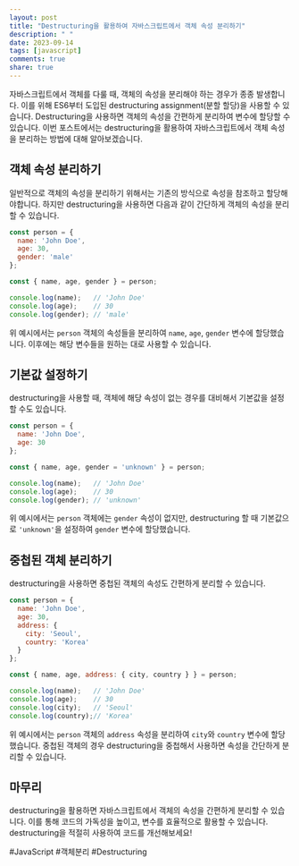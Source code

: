 ```yaml
---
layout: post
title: "Destructuring을 활용하여 자바스크립트에서 객체 속성 분리하기"
description: " "
date: 2023-09-14
tags: [javascript]
comments: true
share: true
---
```


자바스크립트에서 객체를 다룰 때, 객체의 속성을 분리해야 하는 경우가 종종 발생합니다. 이를 위해 ES6부터 도입된 destructuring assignment(분할 할당)을 사용할 수 있습니다. Destructuring을 사용하면 객체의 속성을 간편하게 분리하여 변수에 할당할 수 있습니다. 이번 포스트에서는 destructuring을 활용하여 자바스크립트에서 객체 속성을 분리하는 방법에 대해 알아보겠습니다.

## 객체 속성 분리하기

일반적으로 객체의 속성을 분리하기 위해서는 기존의 방식으로 속성을 참조하고 할당해야합니다. 하지만 destructuring을 사용하면 다음과 같이 간단하게 객체의 속성을 분리할 수 있습니다.

```javascript
const person = {
  name: 'John Doe',
  age: 30,
  gender: 'male'
};

const { name, age, gender } = person;

console.log(name);   // 'John Doe'
console.log(age);    // 30
console.log(gender); // 'male'
```

위 예시에서는 `person` 객체의 속성들을 분리하여 `name`, `age`, `gender` 변수에 할당했습니다. 이후에는 해당 변수들을 원하는 대로 사용할 수 있습니다.

## 기본값 설정하기

destructuring을 사용할 때, 객체에 해당 속성이 없는 경우를 대비해서 기본값을 설정할 수도 있습니다.

```javascript
const person = {
  name: 'John Doe',
  age: 30
};

const { name, age, gender = 'unknown' } = person;

console.log(name);   // 'John Doe'
console.log(age);    // 30
console.log(gender); // 'unknown'
```

위 예시에서는 `person` 객체에는 `gender` 속성이 없지만, destructuring 할 때 기본값으로 `'unknown'`을 설정하여 `gender` 변수에 할당했습니다.

## 중첩된 객체 분리하기

destructuring을 사용하면 중첩된 객체의 속성도 간편하게 분리할 수 있습니다.

```javascript
const person = {
  name: 'John Doe',
  age: 30,
  address: {
    city: 'Seoul',
    country: 'Korea'
  }
};

const { name, age, address: { city, country } } = person;

console.log(name);   // 'John Doe'
console.log(age);    // 30
console.log(city);   // 'Seoul'
console.log(country);// 'Korea'
```

위 예시에서는 `person` 객체의 `address` 속성을 분리하여 `city`와 `country` 변수에 할당했습니다. 중첩된 객체의 경우 destructuring을 중첩해서 사용하면 속성을 간단하게 분리할 수 있습니다.

## 마무리

destructuring을 활용하면 자바스크립트에서 객체의 속성을 간편하게 분리할 수 있습니다. 이를 통해 코드의 가독성을 높이고, 변수를 효율적으로 활용할 수 있습니다. destructuring을 적절히 사용하여 코드를 개선해보세요!

#JavaScript #객체분리 #Destructuring